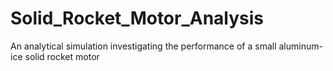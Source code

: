 # Solid_Rocket_Motor_Analysis
An analytical simulation investigating the performance of a small aluminum-ice solid rocket motor
